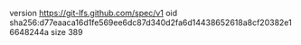 version https://git-lfs.github.com/spec/v1
oid sha256:d77eaaca16d1fe569ee6dc87d340d2fa6d14438652618a8cf20382e16648244a
size 389
